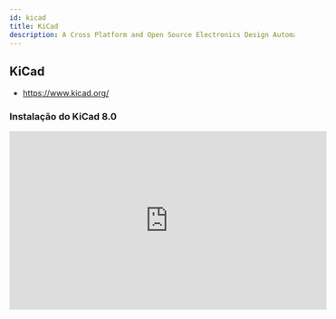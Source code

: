 ```yaml
---
id: kicad
title: KiCad
description: A Cross Platform and Open Source Electronics Design Automation Suite.
---
```


## KiCad

- https://www.kicad.org/

### Instalação do KiCad 8.0

<iframe width="560" height="315" src="https://www.youtube.com/embed/9c-n_VSULFk?si=KH3s-x8GtDzGKMFi" title="YouTube video player" frameborder="0" allow="accelerometer; autoplay; clipboard-write; encrypted-media; gyroscope; picture-in-picture; web-share" referrerpolicy="strict-origin-when-cross-origin" allowfullscreen></iframe>
